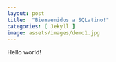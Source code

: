 ```yaml
---
layout: post
title:  "Bienvenidos a SQLatino!"
categories: [ Jekyll ]
image: assets/images/demo1.jpg
---
```

Hello world! 